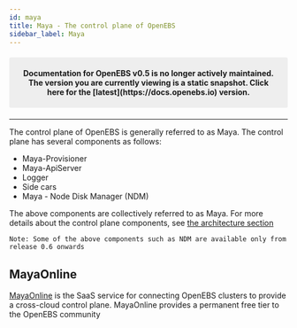 ```yaml
---
id: maya
title: Maya - The control plane of OpenEBS
sidebar_label: Maya
---
```


<center><p style="padding: 20px; margin: 20px 0; border-radius: 3px; background-color: #eeeeee;"><strong>
  Documentation for OpenEBS v0.5 is no longer actively maintained. The version you are currently viewing is a static snapshot. Click here for the [latest](https://docs.openebs.io) version.
</strong></p></center>

------

The control plane of OpenEBS is generally referred to as Maya. The control plane has several components as follows:

- Maya-Provisioner
- Maya-ApiServer
- Logger
- Side cars
- Maya - Node Disk Manager (NDM)

The above components are collectively referred to as Maya.  For more details about the control plane components, see [the architecture section](/docs/next/architecture.html#control-plane) 

`Note: Some of the above components such as NDM are available only from release 0.6 onwards`



## MayaOnline

[MayaOnline](https://docs.mayaonline.io) is the SaaS service for connecting OpenEBS clusters to provide a cross-cloud control plane. MayaOnline provides a permanent free tier to the OpenEBS community 



<!-- Hotjar Tracking Code for https://docs.openebs.io -->
<script>
   (function(h,o,t,j,a,r){
       h.hj=h.hj||function(){(h.hj.q=h.hj.q||[]).push(arguments)};
       h._hjSettings={hjid:785693,hjsv:6};
       a=o.getElementsByTagName('head')[0];
       r=o.createElement('script');r.async=1;
       r.src=t+h._hjSettings.hjid+j+h._hjSettings.hjsv;
       a.appendChild(r);
   })(window,document,'https://static.hotjar.com/c/hotjar-','.js?sv=');
</script>
